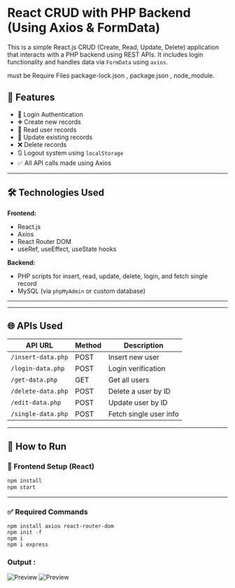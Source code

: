 # React CRUD with PHP Backend (Using Axios & FormData)

This is a simple React.js CRUD (Create, Read, Update, Delete) application that interacts with a PHP backend using REST APIs. It includes login functionality and handles data via `FormData` using `axios`.

must be Require Files package-lock.json , package.json , node_module.

## 📁 Features

- 🔐 Login Authentication
- ➕ Create new records
- 📄 Read user records
- 📝 Update existing records
- ❌ Delete records
- 🔃 Logout system using `localStorage`
- ✅ All API calls made using Axios

---

## 🛠️ Technologies Used

**Frontend:**
- React.js
- Axios
- React Router DOM
- useRef, useEffect, useState hooks

**Backend:**
- PHP scripts for insert, read, update, delete, login, and fetch single record
- MySQL (via `phpMyAdmin` or custom database)

---


---

## 🌐 APIs Used

| API URL                                      | Method | Description            |
|---------------------------------------------|--------|------------------------|
| `/insert-data.php`                          | POST   | Insert new user        |
| `/login-data.php`                           | POST   | Login verification     |
| `/get-data.php`                             | GET    | Get all users          |
| `/delete-data.php`                          | POST   | Delete a user by ID    |
| `/edit-data.php`                            | POST   | Update user by ID      |
| `/single-data.php`                          | POST   | Fetch single user info |

---

## 🚀 How to Run

### 🔧 Frontend Setup (React)
```bash
npm install
npm start
```

---

### ✅ Required Commands
```
npm install axios react-router-dom
npm init -f
npm i
npm i express
```
### Output :
![Preview](./assets/Output-1.png)
![Preview](./assets/Output-2.png)



